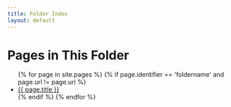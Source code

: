 ```yaml
---
title: Folder Index
layout: default
---
```


# Pages in This Folder

<ul>
{% for page in site.pages %}
  {% if page.identifier == 'foldername' and page.url != page.url %}
    <li><a href="{{ page.url | relative_url }}">{{ page.title }}</a></li>
  {% endif %}
{% endfor %}
</ul>
